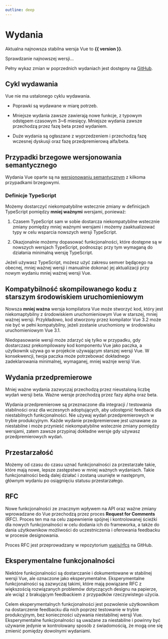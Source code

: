 ```yaml
---
outline: deep
---
```


<script setup>
import { onMounted } from 'vue'

let version = $ref()

onMounted(async () => {
  const res = await fetch('https://api.github.com/repos/vuejs/core/releases?per_page=1')
  version = (await res.json())[0].name
})
</script>

# Wydania

<p v-if="version">
Aktualna najnowsza stabilna wersja Vue to <strong>{{ version }}</strong>.
</p>
<p v-else>
Sprawdzanie najnowszej wersji...
</p>

Pełny wykaz zmian w poprzednich wydaniach jest dostępny na [GitHub](https://github.com/vuejs/core/blob/main/CHANGELOG.md).

## Cykl wydawania

Vue nie ma ustalonego cyklu wydawania.

- Poprawki są wydawane w miarę potrzeb.

- Mniejsze wydania zawsze zawierają nowe funkcje, z typowym odstępem czasowym 3~6 miesięcy. Mniejsze wydania zawsze przechodzą przez fazę beta przed wydaniem.

- Duże wydania są ogłaszane z wyprzedzeniem i przechodzą fazę wczesnej dyskusji oraz fazę przedpremierową alfa/beta.

## Przypadki brzegowe wersjonowania semantycznego

Wydania Vue oparte są na [wersjonowaniu semantycznym](https://semver.org/) z kilkoma przypadkami brzegowymi.

### Definicje TypeScript

Możemy dostarczyć niekompatybilne wstecznie zmiany w definicjach TypeScript pomiędzy **mniej ważnymi** wersjami, ponieważ:

1. Czasem TypeScript sam w sobie dostarcza niekompatybilne wstecznie zmiany pomiędzy mniej ważnymi wersjami i możemy zaaktualizować typy w celu wsparcia nowszych wersji TypeScript.

2. Okazjonalnie możemy dopasować funkcjonalności, które dostępne są w nowszych wersjach TypeScript, podnosząc przy tym wymaganą do działania minimalną wersję TypeScript.

Jeżeli używasz TypeScript, możesz użyć zakresu semver będącego na obecnej, mniej ważnej wersji i manualnie dokonać jej aktualizacji przy nowym wydaniu mniej ważnej wersji Vue.


## Kompatybilność skompilowanego kodu z starszym środowiskiem uruchomieniowym

Nowsza **mniej ważna** wersja kompilatora Vue może stworzyć kod, który jest niekomaptybilny z środowiskiem uruchomieniowym Vue w starszej, mniej ważnej wersji. Przykładowo, kod stworzony przez kompilator Vue 3.2 może nie być w pełni kompatybilny, jeżeli zostanie uruchomiony w środowisku uruchomieniowym Vue 3.1.

Niedopasowanie wersji może zdarzyć się tylko w przypadku, gdy dostarczasz prekompilowany kod komponentu Vue jako paczka, a użytkownik używa go w projekcie używającym starszej wersji Vue. W konsekwencji, twoja paczka może potrzebować dokładnego zadeklarowania minimalnej, wymaganej, mniej ważnje wersji Vue.

## Wydania przedpremierowe

Mniej ważne wydania zazwyczaj przechodzą przez nieustaloną liczbę wydań wersji beta. Ważne wersje przechodzą przez fazy alpha oraz beta.

Wydania przedpremierowe są przeznaczone dla integracji / testowania stabilności oraz dla wczesnych adoptujących, aby udostępnić feedback dla niestabilnych funkcjonalności. Nie używaj wydań przedpremierowych w trybie produkcyjnym. Każde wydanie przedpremierowe jest uznawane za niestabilne i może przynieść niekompatybilne wstecznie zmiany pomiędzy wersjami, zatem zawsze przypinaj dokładne wersje gdy używasz przedpremierowych wydań.

## Przestarzałość

Możemy od czasu do czasu uznać funkcjonalności za przestarzałe takie, które mają nowe, lepsze zastępstwo w mniej ważnych wydaniach. Takie funkcjonalności bedą dalej działać i zostaną usunięte w następnym, głównym wydaniu po osiągnięciu statusu przestarzałego.

## RFC

Nowe funkcjonalności ze znacznym wpływem na API oraz ważne zmiany wprowadzane do Vue przechodzą przez proces **Request for Comments** (RFC). Proces ten ma na celu zapewnienie spójnej i kontrolowanej ścieżki dla nowych funkcjonalności w celu dodania ich do frameworka, a także do dania użytkownikow możliwości do uczestniczenia i oferowania feedbacku w procesie designowania.

Proces RFC jest przeprowadzany w repozytorium [vuejs/rfcs](https://github.com/vuejs/rfcs) na GitHub.

## Eksperymentalne funkcjonalności

Niektóre funkcjonalności są dostarczanie i dokumentowane w stabilnej wersji Vue, ale oznaczone jako eksperymentalne. Eksperymentalne funkcjonalności są zazwyczaj takimi, które mają powiązane RFC z większością rozwiązanych problemów dotyczących designu na papierze, ale wciąż z brakującym feedbackiem z przypadków rzeczywistego użycia.

Celem eksperymentalnych funkcjonalności jest pozwolenie użytkownikom na dostarczenie feedbacku dla nich poprzez testowanie w trybie produkcyjnym, bez konieczności używania niestabilnej wersji Vue. Eksperymentalne funkcjonalności są uważane za niestabilne i powinny być używanie jedynie w kontrolowany sposób z świadomością, że mogą one się zmienić pomiędzy dowolnymi wydaniami.
